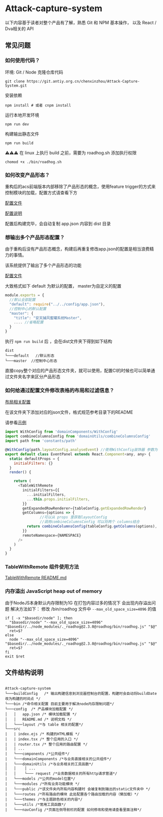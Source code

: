 # Attack-capture-system

以下内容基于读者对整个产品有了解，熟悉 Git 和 NPM 基本操作， 以及 React / Dva相关的 API

## 常见问题



### 如何使用代码？
环境: Git / Node
克隆仓库代码
```shell
git clone https://git.antiy.org.cn/chenxinzhou/Attack-Capture-System.git
```
安装依赖 
```shell
npm install # 或者 cnpm install
```
运行本地开发环境
```shell
npm run dev 
```
构建输出静态文件
```
npm run build
```
⚠️⚠️⚠️ 在 linux 上执行 build 之前，需要为 roadhog.sh 添加执行权限

```
chomod +x ./bin/roadhog.sh
```

### 如何改变产品形态？

重构后的acs前端版本内部移除了产品形态的概念，使用feature trigger的方式来控制模块的加载，配置方式请查看下方

[配置文件](./config/app.json)        

[配置说明](./config/README.md)

配置后构建完毕，会自动复制 app.json 内容到 dist 目录

### 想输出多个产品形态配置？

由于重构后没有产品形态概念，构建后再重复修改app.json的配置是相当浪费精力的事情。

该系统提供了输出了多个产品形态的功能

[配置文件](./buildConfig/appConfigOutput/app.config.js)

大致格式如下 default 为默认的配置， master为自定义的配置

```javascript
module.exports = {
  //默认全部配置
  "default": require("../../config/app.json"),
  //控制中心的默认配置
  "master": {
    "title": "安天捕风蜜罐系统Master",
    .... //省略配置
  }
}
```

执行 ```npm run build``` 后 ，会在dist文件夹下得到如下结构
```
dist
└───default   //默认形态
└───master  //控制中心形态
```

直接copy整个对应的产品形态文件夹，就可以使用，配置CI的时候也可以简单通过文件夹名字来区分产品形态

### 如何给通过配置文件修改表格的布局和过滤信息？

[布局相关配置](./config/layout)

在该文件夹下添加对应的json文件，格式规范参考目录下的README

请参看[示例](./src/modules/Analyse_Event/index.tsx)

```javascript
import WithConfig from 'domainComponents/WithConfig'
import combineColumnsConfig from 'domainUtils/combineColumnsConfig'
import path from 'constants/path'

@WithConfig(path.layoutConfig.analyseEvent) //使用WithConfig装饰器 参数为配置文件路径
export default class EventPanel extends React.Component<any, any> {
  static defaultProps = {
    initialFilters: {}
  }
  render() {

    return (
      <TableWithRemote
        initialFilters={{
          ...initialFilters,
          ...this.props.initialFilters,
        }}
        getExpandedRowRenderer={tableConfig.getExpandedRowRender}
        getColumns={options => {
                //可以从 props 里获取layoutConfig 
                //调用combineColumnsConfig 可以将两个 columns结合
          return combineColumnsConfig(tableConfig.getColumns(options), this.props.config.columns)
        }}
        remoteNamespace={NAMESPACE}
      />
    )
  }
}
```
### TableWithRemote 组件使用方法

[TableWithRemote README.md](./src/domainComponents/TableWithRemote/README.md)

### 内存溢出 JavaScript heap out of memory
由于NodeJS本身默认内存限制为1G 在打包内容过多的情况下 会出现内存溢出问题
解决方法如下：
修改 /bin/roadhog 文件中 ```--max_old_space_size=4096``` 的值

```shell
if [ -x "$basedir/node" ]; then
  "$basedir/node" "--max_old_space_size=4096"  "$basedir/../node_modules/._roadhog@2.3.0@roadhog/bin/roadhog.js" "$@"
  ret=$?
else 
  node "--max_old_space_size=4096" "$basedir/../node_modules/._roadhog@2.3.0@roadhog/bin/roadhog.js" "$@"
  ret=$?
fi
exit $ret
```


## 文件结构说明

```
  
Attack-capture-system
└───buildConfig   /* 输出构建信息到浏览器控制台的配置，构建时会自动将buildDate改为构建的时间点 */
└───bin /*命令相关配置 目前主要用于解决node内存限制问题*/
└───config  /* 产品模块加载配置 */
│   │   app.json /* 模块加载配置 */
│   │   README.md /* 说明文档 */
│   └───layout /*与 table 相关的配置*/
└───src
|   | index.ejs /* 构建的HTML模板 */
|   | index.tsx /* 整个应用的入口 */
|   | router.tsx /* 整个应用的路由配置 */ 
|   | ... 
|   └───components /*公共组件*/
|   └───domainComponents /*与业务直接相关的公共组件*/
|   └───domainUtils /*与业务相关的工具函数*/
│   │    │ ...   
│   │    └─── request /*业务数据相关的所有http请求管道*/
|   └───models /*公共的model位置*/
|   └───modules /*所有业务功能模块 */
|   └───public /*该文件夹内所有内容构建时 会被复制到输出的static文件夹中 */
|   └───routes /*所有路由的模块 此处配置各个路由加载的内容（懒加载）*/
|   └───themes /*与主题颜色相关的内容*/
|   └───utils /*常用工具函数*/
|   └───navConfig /*页面左侧导航栏的配置 如何修改和使用请查看里面注释*/
```

